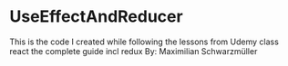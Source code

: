 # UseEffectAndReducer
This is the code I created while following the lessons from Udemy class react the complete guide incl redux By: Maximilian Schwarzmüller
